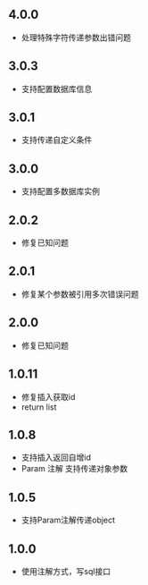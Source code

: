 ## 4.0.0
- 处理特殊字符传递参数出错问题

## 3.0.3
- 支持配置数据库信息

## 3.0.1
- 支持传递自定义条件

## 3.0.0
- 支持配置多数据库实例

## 2.0.2
- 修复已知问题

## 2.0.1
- 修复某个参数被引用多次错误问题

## 2.0.0
- 修复已知问题

## 1.0.11
- 修复插入获取id
- return list

## 1.0.8 
- 支持插入返回自增id
- Param 注解 支持传递对象参数

## 1.0.5
- 支持Param注解传递object

## 1.0.0
- 使用注解方式，写sql接口
